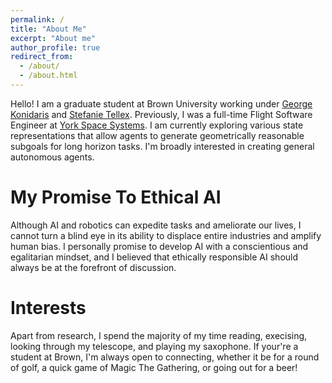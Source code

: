 ```yaml
---
permalink: /
title: "About Me"
excerpt: "About me"
author_profile: true
redirect_from: 
  - /about/
  - /about.html
---
```


Hello! I am a graduate student at Brown University working under [George Konidaris](https://cs.brown.edu/people/gdk/) and [Stefanie Tellex](https://h2r.cs.brown.edu/people/). Previously, I was a full-time Flight Software Engineer at [York Space Systems](https://www.yorkspacesystems.com/). I am currently exploring various state representations that allow agents to generate geometrically reasonable subgoals for long horizon tasks. I'm broadly interested in creating general autonomous agents.

My Promise To Ethical AI
======

Although AI and robotics can expedite tasks and ameliorate our lives, I cannot turn a blind eye in its ability to displace entire industries and amplify human bias. I personally promise to develop AI with a conscientious and egalitarian mindset, and I believed that ethically responsible AI should always be at the forefront of discussion.

Interests
======

Apart from research, I spend the majority of my time reading, execising, looking through my telescope, and playing my saxophone. If your're a student at Brown, I'm always open to connecting, whether it be for a round of golf, a quick game of Magic The Gathering, or going out for a beer!
